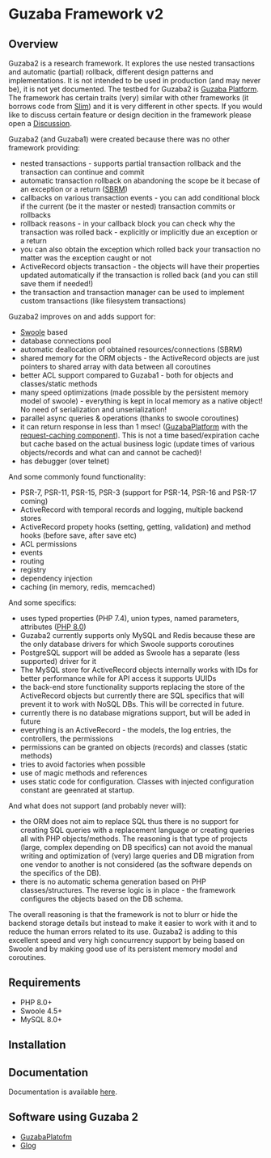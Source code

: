 # Guzaba Framework v2

## Overview

Guzaba2 is a research framework. It explores the use nested transactions and automatic (partial) rollback, different design patterns and implementations.
It is not intended to be used in production (and may never be), it is not yet documented.
The testbed for Guzaba2 is [Guzaba Platform](https://github.com/AzonMedia/guzaba-platform).
The framework has certain traits (very) similar with other frameworks (it borrows code from [Slim](https://www.slimframework.com/)) and it is very different in other spects.
If you would like to discuss certain feature or design decition in the framework please open a [Discussion](https://github.com/AzonMedia/guzaba2/discussions).

Guzaba2 (and Guzaba1) were created because there was no other framework providing:
- nested transactions - supports partial transaction rollback and the transaction can continue and commit
- automatic transaction rollback on abandoning the scope be it becase of an exception or a return ([SBRM](https://en.wikipedia.org/wiki/Resource_acquisition_is_initialization))
- callbacks on various transaction events - you can add conditional block if the current (be it the master or nested) transaction commits or rollbacks
- rollback reasons - in your callback block you can check why the transaction was rolled back - explicitly or implicitly due an exception or a return
- you can also obtain the exception which rolled back your transaction no matter was the exception caught or not
- ActiveRecord objects transaction - the objects will have their properties updated automatically if the transaction is rolled back (and you can still save them if needed!)
- the transaction and transaction manager can be used to implement custom transactions (like filesystem transactions)

Guzaba2 improves on and adds support for: 
- [Swoole](http://swoole.com/) based
- database connections pool
- automatic deallocation of obtained resources/connections (SBRM)
- shared memory for the ORM objects - the ActiveRecord objects are just pointers to shared array with data between all coroutines
- better ACL support compared to Guzaba1 - both for objects and classes/static methods
- many speed optimizations (made possible by the persistent memory model of swoole) - everything is kept in local memory as a native object! No need of serialization and unserialization!
- parallel async queries & operations (thanks to swoole coroutines)
- it can return response in less than 1 msec! ([GuzabaPlatform](https://github.com/AzonMedia/guzaba-platform) with the [request-caching component](https://github.com/AzonMedia/component-request-caching)). This is not a time based/expiration cache but cache based on the actual business logic (update times of various objects/records and what can and cannot be cached)!
- has debugger (over telnet)

And some commonly found functionality:
- PSR-7, PSR-11, PSR-15, PSR-3 (support for PSR-14, PSR-16 and PSR-17 coming)
- ActiveRecord with temporal records and logging, multiple backend stores
- ActiveRecord propety hooks (setting, getting, validation) and method hooks (before save, after save etc)
- ACL permissions
- events
- routing
- registry
- dependency injection
- caching (in memory, redis, memcached)

And some specifics:
- uses typed properties (PHP 7.4), union types, named parameters, attributes ([PHP 8.0](https://www.php.net/releases/8.0/en.php))
- Guzaba2 currently supports only MySQL and Redis because these are the only database drivers for which Swoole supports coroutines
- PostgreSQL support will be added as Swoole has a separate (less supported) driver for it
- The MySQL store for ActiveRecord objects internally works with IDs for better performance while for API access it supports UUIDs
- the back-end store functionality supports replacing the store of the ActiveRecord objects but currently there are SQL specifics that will prevent it to work with NoSQL DBs. This will be corrected in future.
- currently there is no database migrations support, but will be aded in future
- everything is an ActiveRecord - the models, the log entries, the controllers, the permissions
- permissions can be granted on objects (records) and classes (static methods)
- tries to avoid factories when possible
- use of magic methods and references
- uses static code for configuration. Classes with injected configuration constant are geenrated at startup.

And what does not support (and probably never will):
- the ORM does not aim to replace SQL thus there is no support for creating SQL queries with a replacement language or creating queries all with PHP objects/methods.
The reasoning is that type of projects (large, complex depending on DB specifics) can not avoid the manual writing and optimization of (very) large queries 
and DB migration from one vendor to another is not considered (as the software depends on the specifics of the DB).
- there is no automatic schema generation based on PHP classes/structures. The reverse logic is in place - the framework configures the objects based on the DB schema.

The overall reasoning is that the framework is not to blurr or hide the backend storage details but instead to make it easier to work with it and to reduce the human errors related to its use.
Guzaba2 is adding to this excellent speed and very high concurrency support by being based on Swoole and by making good use of its persistent memory model and coroutines.

## Requirements
- PHP 8.0+
- Swoole 4.5+
- MySQL 8.0+

## Installation

## Documentation

Documentation is available [here](https://github.com/AzonMedia/guzaba2-docs).

## Software using Guzaba 2

- [GuzabaPlatofm](https://github.com/AzonMedia/guzaba-platform)
- [Glog](https://github.com/AzonMedia/glog)